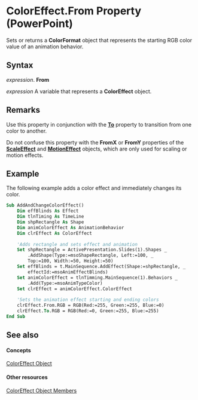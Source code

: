 
# ColorEffect.From Property (PowerPoint)

Sets or returns a  **ColorFormat** object that represents the starting RGB color value of an animation behavior.


## Syntax

 _expression_. **From**

 _expression_ A variable that represents a **ColorEffect** object.


## Remarks

Use this property in conjunction with the  **[To](c5a3a2bd-c33a-13ed-b2fd-e9ebb1f446e1.md)** property to transition from one color to another.

Do not confuse this property with the  **FromX** or **FromY** properties of the **[ScaleEffect](cb7c296e-a9ea-4ed6-87e0-a5d603da4f9f.md)** and **[MotionEffect](77a34f68-8806-22b8-149f-c28e0457e7e9.md)** objects, which are only used for scaling or motion effects.


## Example

The following example adds a color effect and immediately changes its color.


```vb
Sub AddAndChangeColorEffect() 
    Dim effBlinds As Effect 
    Dim tlnTiming As TimeLine 
    Dim shpRectangle As Shape 
    Dim animColorEffect As AnimationBehavior 
    Dim clrEffect As ColorEffect 
 
    'Adds rectangle and sets effect and animation 
    Set shpRectangle = ActivePresentation.Slides(1).Shapes _ 
        .AddShape(Type:=msoShapeRectangle, Left:=100, _ 
        Top:=100, Width:=50, Height:=50) 
    Set effBlinds = t.MainSequence.AddEffect(Shape:=shpRectangle, _ 
        effectId:=msoAnimEffectBlinds) 
    Set animColorEffect = tlnTimming.MainSequence(1).Behaviors _ 
        .Add(Type:=msoAnimTypeColor) 
    Set clrEffect = animColorEffect.ColorEffect 
 
    'Sets the animation effect starting and ending colors 
    clrEffect.From.RGB = RGB(Red:=255, Green:=255, Blue:=0) 
    clrEffect.To.RGB = RGB(Red:=0, Green:=255, Blue:=255) 
End Sub
```


## See also


#### Concepts


[ColorEffect Object](c21ca9cd-3aaa-35f7-3d0e-89ca155322f2.md)
#### Other resources


[ColorEffect Object Members](7b7317c7-5504-52f5-2437-990acc1b702d.md)
